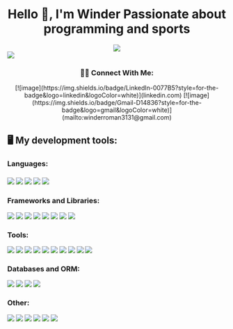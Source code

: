 <h1 align="center">Hello 👋, I'm Winder
  Passionate about programming and sports
</h1>

<div align="center">
  <img src="https://readme-typing-svg.herokuapp.com/?font=Baloo2+Code&size=22&duration=3000&pause=1000&color=EBDEF0&center=true&vCenter=true&width=440&lines=Back-end+developer;Front-end+developer;Database+administrator;Artificial+Intelligence+Services" />
</div>
<img src="https://user-images.githubusercontent.com/73097560/115834477-dbab4500-a447-11eb-908a-139a6edaec5c.gif">

<h3 align="center">🙋‍♂️ Connect With Me:</h3>
<div align="center">
  [![image](https://img.shields.io/badge/LinkedIn-0077B5?style=for-the-badge&logo=linkedin&logoColor=white)](linkedin.com)
  [![image](https://img.shields.io/badge/Gmail-D14836?style=for-the-badge&logo=gmail&logoColor=white)](mailto:winderroman3131@gmail.com)
</div>


<div align="left">
  <h2>🖥️ My development tools:</h2>
  <h3>Languages:<h3>
  <div>
    <img src="https://skillicons.dev/icons?i=py"/>
    <img src="https://skillicons.dev/icons?i=php"/>
    <img src="https://skillicons.dev/icons?i=js"/>
    <img src="https://skillicons.dev/icons?i=java"/>
    <img src="https://skillicons.dev/icons?i=cs"/>
  </div>
  
  ### **Frameworks and Libraries:**
  <div>
    <img src="https://skillicons.dev/icons?i=react"/>
    <img src="https://skillicons.dev/icons?i=laravel"/>
    <img src="https://skillicons.dev/icons?i=fastapi"/>
    <img src="https://skillicons.dev/icons?i=spring"/>
    <img src="https://skillicons.dev/icons?i=bootstrap"/>
    <img src="https://skillicons.dev/icons?i=express"/>
    <img src="https://skillicons.dev/icons?i=nodejs"/>
    <img src="https://skillicons.dev/icons?i=dotnet"/>
  </div>
  
  ### **Tools:**
  <div>
    <img src="https://skillicons.dev/icons?i=visualstudio"/>
    <img src="https://skillicons.dev/icons?i=bash"/>
    <img src="https://skillicons.dev/icons?i=vscode"/>
    <img src="https://skillicons.dev/icons?i=github"/>
    <img src="https://skillicons.dev/icons?i=linux"/>
    <img src="https://skillicons.dev/icons?i=git"/>
    <img src="https://skillicons.dev/icons?i=androidstudio"/>
    <img src="https://skillicons.dev/icons?i=anaconda"/>
    <img src="https://skillicons.dev/icons?i=supabase"/>
    <img src="https://skillicons.dev/icons?i=postman"/>
  </div>
  
  ### **Databases and ORM:**
  <div>
    <img src="https://skillicons.dev/icons?i=mysql"/>
    <img src="https://skillicons.dev/icons?i=redis"/>
    <img src="https://skillicons.dev/icons?i=postgres"/>
    <img src="https://skillicons.dev/icons?i=prisma"/>
  </div>
  
  ### **Other:**
  <div>
    <img src="https://skillicons.dev/icons?i=npm"/>
    <img src="https://skillicons.dev/icons?i=vite"/>
    <img src="https://skillicons.dev/icons?i=figma"/>
    <img src="https://skillicons.dev/icons?i=notion"/>
    <img src="https://skillicons.dev/icons?i=html"/>
    <img src="https://skillicons.dev/icons?i=css"/>
  </div>
</div>
